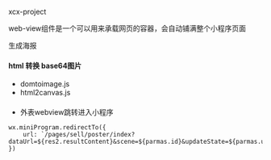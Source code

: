 xcx-project

web-view组件是一个可以用来承载网页的容器，会自动铺满整个小程序页面

生成海报

#### html 转换 base64图片
- domtoimage.js
- html2canvas.js
####
- 外表webview跳转进入小程序
```
wx.miniProgram.redirectTo({
    url: `/pages/sell/poster/index?dataUrl=${res2.resultContent}&scene=${parmas.id}&updateState=${parmas.updateState}`
})
```


